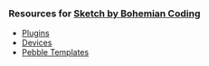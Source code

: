 ### Resources for [Sketch by Bohemian Coding](https://sketchapp.com)

* [Plugins](https://github.com/sebj/Sketch-Plugins)
* [Devices](https://github.com/sebj/Sketch-Devices)
* [Pebble Templates](https://github.com/sebj/Sketch-Pebble-Templates)
